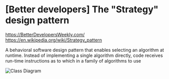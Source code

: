 # [Better developers] The "Strategy" design pattern
https://BetterDevelopersWeekly.com/
https://en.wikipedia.org/wiki/Strategy_pattern

A behavioral software design pattern that enables selecting an algorithm at runtime. Instead of implementing a single algorithm directly, code receives run-time instructions as to which in a family of algorithms to use

![Class Diagram](http://www.plantuml.com/plantuml/proxy?src=https://raw.githubusercontent.com/MrXcitement/StrategyDesignPattern/master/strategy.puml)
